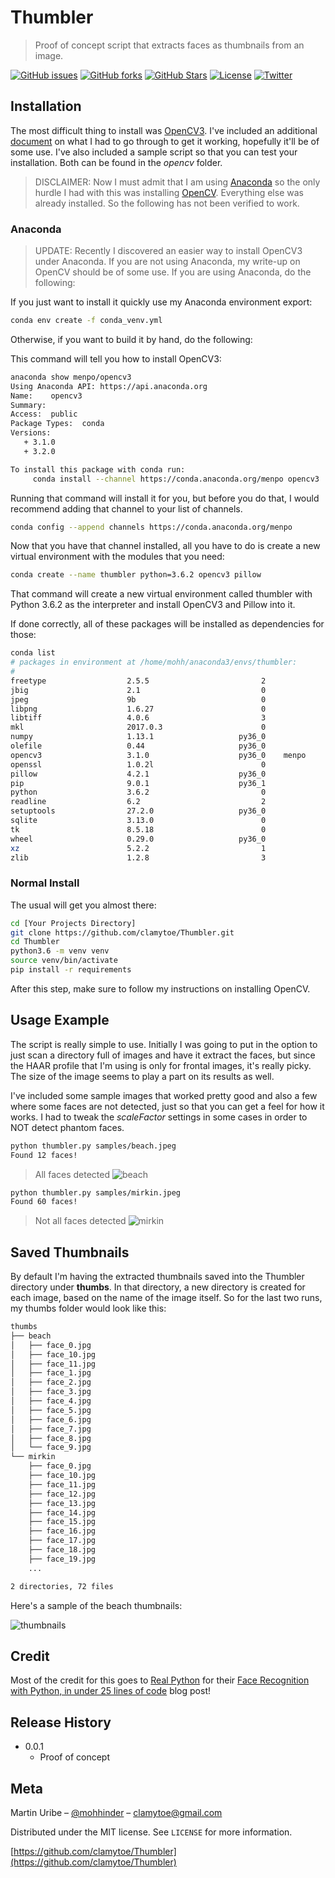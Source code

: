 # Thumbler
> Proof of concept script that extracts faces as thumbnails from an image.

[![GitHub issues][issues-image]][issues-url]
[![GitHub forks][fork-image]][fork-url]
[![GitHub Stars][stars-image]][stars-url]
[![License][license-image]][license-url]
[![Twitter][twitter-image]][twitter-url]

## Installation
The most difficult thing to install was [OpenCV3](https://github.com/opencv/opencv.git). I've included an additional [document](opencv/OpenCV.md) on what I had to go through to get it working, hopefully it'll be of some use. I've also included a sample script so that you can test your installation. Both can be found in the *opencv* folder.

> DISCLAIMER: Now I must admit that I am using [Anaconda](https://www.continuum.io/) so the only hurdle I had with this was installing [OpenCV](https://github.com/opencv/opencv.git). Everything else was already installed. So the following has not been verified to work.

### Anaconda
> UPDATE: Recently I discovered an easier way to install OpenCV3 under Anaconda. If you are not using Anaconda, my write-up on OpenCV should be of some use. If you are using Anaconda, do the following:

If you just want to install it quickly use my Anaconda environment export:

```bash
conda env create -f conda_venv.yml
```

Otherwise, if you want to build it by hand, do the following:

This command will tell you how to install OpenCV3:
```bash
anaconda show menpo/opencv3
Using Anaconda API: https://api.anaconda.org
Name:    opencv3
Summary:
Access:  public
Package Types:  conda
Versions:
   + 3.1.0
   + 3.2.0

To install this package with conda run:
     conda install --channel https://conda.anaconda.org/menpo opencv3
```
Running that command will install it for you, but before you do that, I would recommend adding that channel to your list of channels.

```bash
conda config --append channels https://conda.anaconda.org/menpo
```
Now that you have that channel installed, all you have to do is create a new virtual environment with the modules that you need:

```bash
conda create --name thumbler python=3.6.2 opencv3 pillow
```
That command will create a new virtual environment called thumbler with Python 3.6.2 as the interpreter and install OpenCV3 and Pillow into it.

If done correctly, all of these packages will be installed as dependencies for those:

```bash
conda list
# packages in environment at /home/mohh/anaconda3/envs/thumbler:
#
freetype                  2.5.5                         2  
jbig                      2.1                           0  
jpeg                      9b                            0  
libpng                    1.6.27                        0  
libtiff                   4.0.6                         3  
mkl                       2017.0.3                      0  
numpy                     1.13.1                   py36_0  
olefile                   0.44                     py36_0  
opencv3                   3.1.0                    py36_0    menpo
openssl                   1.0.2l                        0  
pillow                    4.2.1                    py36_0  
pip                       9.0.1                    py36_1  
python                    3.6.2                         0  
readline                  6.2                           2  
setuptools                27.2.0                   py36_0  
sqlite                    3.13.0                        0  
tk                        8.5.18                        0  
wheel                     0.29.0                   py36_0  
xz                        5.2.2                         1  
zlib                      1.2.8                         3
```

### Normal Install
The usual will get you almost there:

```bash
cd [Your Projects Directory]
git clone https://github.com/clamytoe/Thumbler.git
cd Thumbler
python3.6 -m venv venv
source venv/bin/activate
pip install -r requirements
```
After this step, make sure to follow my instructions on installing OpenCV.

## Usage Example
The script is really simple to use. Initially I was going to put in the option to just scan a directory full of images and have it extract the faces, but since the HAAR profile that I'm using is only for frontal images, it's really picky. The size of the image seems to play a part on its results as well.

I've included some sample images that worked pretty good and also a few where some faces are not detected, just so that you can get a feel for how it works. I had to tweak the *scaleFactor* settings in some cases in order to NOT detect phantom faces.

```bash
python thumbler.py samples/beach.jpeg
Found 12 faces!
```
> All faces detected
![beach](img/beach.png)

```bash
python thumbler.py samples/mirkin.jpeg
Found 60 faces!
```
> Not all faces detected
![mirkin](img/mirkin.png)

## Saved Thumbnails
By default I'm having the extracted thumbnails saved into the Thumbler directory under **thumbs**. In that directory, a new directory is created for each image, based on the name of the image itself. So for the last two runs, my thumbs folder would look like this:

```bash
thumbs
├── beach
│   ├── face_0.jpg
│   ├── face_10.jpg
│   ├── face_11.jpg
│   ├── face_1.jpg
│   ├── face_2.jpg
│   ├── face_3.jpg
│   ├── face_4.jpg
│   ├── face_5.jpg
│   ├── face_6.jpg
│   ├── face_7.jpg
│   ├── face_8.jpg
│   └── face_9.jpg
└── mirkin
    ├── face_0.jpg
    ├── face_10.jpg
    ├── face_11.jpg
    ├── face_12.jpg
    ├── face_13.jpg
    ├── face_14.jpg
    ├── face_15.jpg
    ├── face_16.jpg
    ├── face_17.jpg
    ├── face_18.jpg
    ├── face_19.jpg
    ...

2 directories, 72 files
```

Here's a sample of the beach thumbnails:

![thumbnails](img/thumbnails.png)

## Credit
Most of the credit for this goes to [Real Python](https://realpython.com) for their [Face Recognition with Python, in under 25 lines of code](https://realpython.com/blog/python/face-recognition-with-python/) blog post!

## Release History
* 0.0.1
    * Proof of concept

## Meta

Martin Uribe – [@mohhinder](https://twitter.com/mohhinder) – clamytoe@gmail.com

Distributed under the MIT license. See ``LICENSE`` for more information.

[https://github.com/clamytoe/Thumbler](https://github.com/clamytoe/Thumbler)

[issues-image]:https://img.shields.io/github/issues/clamytoe/Thumbler.svg
[issues-url]:https://github.com/clamytoe/Thumbler/issues
[fork-image]:https://img.shields.io/github/forks/clamytoe/Thumbler.svg
[fork-url]:https://github.com/clamytoe/Thumbler/network
[stars-image]:https://img.shields.io/github/stars/clamytoe/Thumbler.svg
[stars-url]:https://github.com/clamytoe/Thumbler/stargazers
[license-image]:https://img.shields.io/badge/license-MIT-blue.svg
[license-url]:https://raw.githubusercontent.com/clamytoe/Thumbler/master/LICENSE
[twitter-image]:https://img.shields.io/twitter/url/https/github.com/clamytoe/Thumbler.svg?style=social
[twitter-url]:https://twitter.com/intent/tweet?text=Wow:&url=%5Bobject%20Object%5D
